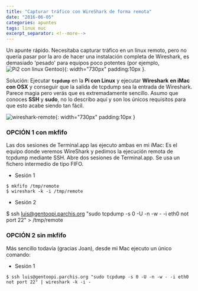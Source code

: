 ```yaml
---
title: "Capturar tráfico con WireShark de forma remota"
date: "2016-06-05"
categories: apuntes
tags: linux nuc
excerpt_separator: <!--more-->
---
```


Un apunte rápido. Necesitaba capturar tráfico en un linux remoto, pero no quería pasar por la aro de hacer una instalación completa de Wireshark, es demasiado 'pesado' para equipos poco potentes (por ejemplo, ![Pi2 con linux Gentoo](/assets/img/original/?p=3128)){: width="730px" padding:10px }.

Solución: Ejecutar **`tcpdump`** en la **Pi con Linux** y ejecutar **Wireshark** **en iMac con OSX** y conseguir que la salida de tcpdump sea la entrada de Wireshark. Parece magia pero verás que es extremadamente sencillo. Asumo que conoces **SSH** y **sudo**, no lo describo aquí y son los únicos requisitos para que esto acabe siendo tan fácil.

![wireshark-remote](/assets/img/original/wireshark-remote.jpg){: width="730px" padding:10px }

### OPCIÓN 1 con mkfifo

Las dos sesiones de Terminal.app las ejecuto ambas en mi iMac: Es el equipo donde veremos WireShark y pedimos la ejecución remota de tcpdump mediante SSH. Abre dos sesiones de Terminal.app. Se usa un fichero intermedio de tipo FIFO.

- Sesión 1

```
$ mkfifo /tmp/remote
$ wireshark -k -i /tmp/remote
```

- Sesión 2

$ ssh luis@gentoopi.parchis.org "sudo tcpdump -s 0 -U -n -w - -i eth0 not port 22" > /tmp/remote

### OPCIÓN 2 sin mkfifo

Más sencillo todavía (gracias Joan), desde mi Mac ejecuto un único comando:

- Sesión 1

```
$ ssh luis@gentoopi.parchis.org "sudo tcpdump -s 0 -U -n -w - -i eth0 not port 22" | wireshark -k -i -
```
